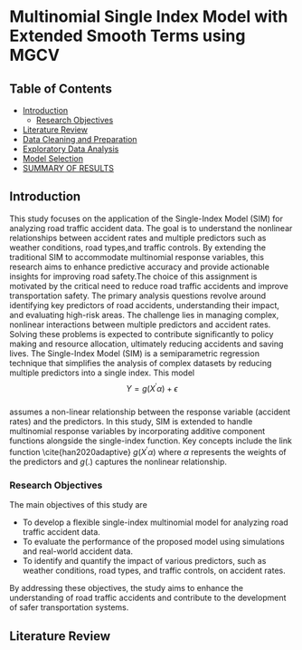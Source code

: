 
# Multinomial Single Index Model with Extended Smooth Terms using MGCV


## Table of Contents
- [Introduction](#introduction)
  - [Research Objectives](#research-objectives)
- [Literature Review](#literature-review)
- [Data Cleaning and Preparation](#data-cleaning-and-preparation)
- [Exploratory Data Analysis](#exploratory-data-analysis)
- [Model Selection](#model-selection)
- [SUMMARY OF RESULTS](#summary-of-results)


## Introduction
This study focuses on the application of the Single-Index Model (SIM) for analyzing road traffic accident data. The goal is to understand the nonlinear relationships between accident rates and multiple predictors such as weather conditions, road types,and traffic controls. By extending the traditional SIM to accommodate multinomial response variables, this research aims to enhance predictive accuracy and provide actionable insights for improving road safety.The choice of this assignment is motivated by the critical need to reduce road traffic accidents and improve transportation safety. The primary analysis questions revolve around identifying key predictors of road accidents, understanding their impact, and evaluating high-risk areas. The challenge lies in managing complex, nonlinear interactions between multiple predictors and accident rates. Solving these problems is expected to contribute significantly to policy making and resource allocation, ultimately reducing accidents and saving lives. The Single-Index Model (SIM) is a semiparametric regression technique that simplifies the analysis of complex datasets by reducing multiple predictors into a single index.  This model\
                                                                                $$Y = g(X^{\prime}\alpha) + \epsilon$$\
assumes a non-linear relationship between the response variable (accident rates) and the predictors. In this study, SIM is extended to handle multinomial response variables by incorporating additive component functions alongside the single-index function. Key concepts include the link function  \cite{han2020adaptive} $g(X^{\prime}\alpha)$ where $\alpha$ represents the weights of the predictors and $g(.)$ captures the nonlinear relationship.

### Research Objectives
The main objectives of this study are

- To develop a flexible single-index multinomial model for analyzing road traffic accident data.
- To evaluate the performance of the proposed model using simulations and real-world accident data.
- To identify and quantify the impact of various predictors, such as weather conditions, road types, and traffic controls, on accident rates.
    
By addressing these objectives, the study aims to enhance the understanding of road traffic accidents and contribute to the development of safer transportation systems.

## Literature Review
